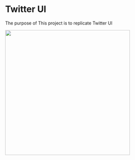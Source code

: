 # Twitter UI

The purpose of This project is to replicate Twitter UI


<img src="https://github.com/qwang216/Replicate-TwitterUI/blob/master/images/JasonTwitterUI.PNG" width="400">


